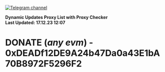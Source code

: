 [![Telegram channel](https://img.shields.io/endpoint?url=https://runkit.io/damiankrawczyk/telegram-badge/branches/master?url=https://t.me/n4z4v0d)](https://t.me/n4z4v0d) 

**Dynamic Updates Proxy List with Proxy Checker**  
**Last Updated: 17.12.23 12:07**

# DONATE (_any evm_) - 0xDEADf12DE9A24b47Da0a43E1bA70B8972F5296F2
